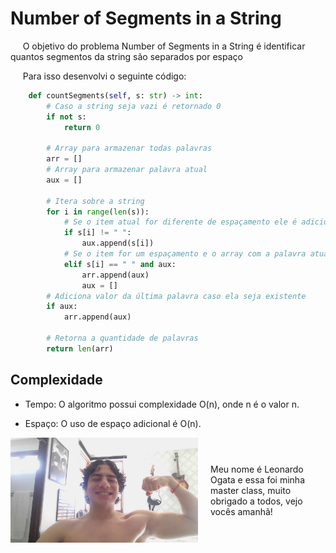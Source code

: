 # Number of Segments in a String

&nbsp;&nbsp;&nbsp;&nbsp; O objetivo do problema Number of Segments in a String é identificar quantos segmentos da string são separados por espaço

&nbsp;&nbsp;&nbsp;&nbsp; Para isso desenvolvi o seguinte código: 

```python
    def countSegments(self, s: str) -> int:
        # Caso a string seja vazi é retornado 0
        if not s:
            return 0
        
        # Array para armazenar todas palavras
        arr = []
        # Array para armazenar palavra atual
        aux = []

        # Itera sobre a string
        for i in range(len(s)):
            # Se o item atual for diferente de espaçamento ele é adicionado a palavra atual
            if s[i] != " ":
                aux.append(s[i])
            # Se o item for um espaçamento e o array com a palavra atual não estiver vazio a palavra é adicionado ao array principal e o array auxiliar é limpo
            elif s[i] == " " and aux:
                arr.append(aux)
                aux = []
        # Adiciona valor da última palavra caso ela seja existente
        if aux:
            arr.append(aux)
        
        # Retorna a quantidade de palavras
        return len(arr)
```

## Complexidade
- Tempo: O algoritmo possui complexidade O(n), onde n é o valor n.

- Espaço: O uso de espaço adicional é O(n).

<div style="display: flex; align-items: center; justify-content: center;">
    <img src="leoogata72.jpg" alt="leoogata" style="width: 300px; height: auto; margin-right: 20px;">
    <div>
        <p>Meu nome é Leonardo Ogata e essa foi minha master class, muito obrigado a todos, vejo vocês amanhã!</p>
    </div>
</div>
